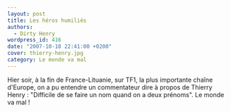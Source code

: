 ```yaml
---
layout: post
title: Les héros humiliés
authors:
  - Dirty Henry
wordpress_id: 416
date: "2007-10-18 22:41:00 +0200"
cover: thierry-henry.jpg
category: Le monde va mal
---
```


Hier soir, à la fin de France-Lituanie, sur TF1, la plus importante chaîne
d'Europe, on a pu entendre un commentateur dire à propos de Thierry Henry :
"Difficile de se faire un nom quand on a deux prénoms". Le monde va mal !
